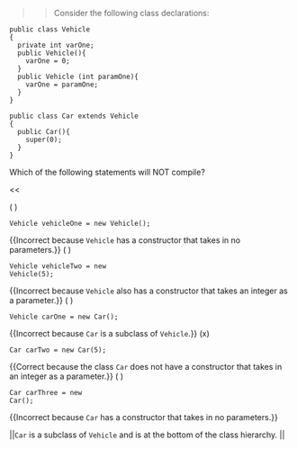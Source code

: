 >>Consider the following class declarations:
<pre><code>public class Vehicle
{
  private int varOne;
  public Vehicle(){ 
    varOne = 0; 
  }
  public Vehicle (int paramOne){ 
    varOne = paramOne; 
  }
}
</code></pre>
<pre><code>public class Car extends Vehicle
{
  public Car(){ 
    super(0); 
  }
}
</code></pre>
<p>Which of the following statements will NOT compile?</p><<

( ) <pre><code>Vehicle vehicleOne = new Vehicle();</code></pre> {{Incorrect because <code>Vehicle</code> has a constructor that takes in no parameters.}}
( ) <pre><code>Vehicle vehicleTwo = new Vehicle(5);</code></pre> {{Incorrect because <code>Vehicle</code> also has a constructor that takes an integer as a parameter.}}
( ) <pre><code>Vehicle carOne = new Car();</code></pre> {{Incorrect because <code>Car</code> is a subclass of <code>Vehicle</code>.}}
(x) <pre><code>Car carTwo = new Car(5);</code></pre> {{Correct because the class <code>Car</code> does not have a constructor that takes in an integer as a parameter.}}
( ) <pre><code>Car carThree = new Car();</code></pre> {{Incorrect because <code>Car</code> has a constructor that takes in no parameters.}}

||<code>Car</code> is a subclass of <code>Vehicle</code> and is at the bottom of the class hierarchy. ||
